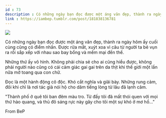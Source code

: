 ```yaml
---
id : 73
description : Có những ngày bạn đọc được một áng văn đẹp, thành ra ngày hôm ấy cuối cùng cũng có điểm nhấn. Được rửa mắt, xuýt xoa vì câu từ người ta bẻ vụn ra rồi sắp xếp với nhau sao bay bổng và mềm mại đến thế.
link : https://iambep.tumblr.com/post/181838136781
---
```


![](https://64.media.tumblr.com/1afab68401cd52fdaca2faa39ab45d00/tumblr_pl0onxaY0W1u3a9rjo1_500.jpg)

Có những ngày bạn đọc được một áng văn đẹp, thành ra ngày hôm ấy cuối cùng
cũng có điểm nhấn. Được rửa mắt, xuýt xoa vì câu từ người ta bẻ vụn ra rồi
sắp xếp với nhau sao bay bổng và mềm mại đến thế.

Những thứ ấy vô hình. Không phải chia sẻ cho ai cũng hiểu được, không phải
người nào cũng có cái cảm giác gai gai trên da thịt khi thế giới một lần
nữa mở toang qua con chữ.

Đọc là một hành động cô độc. Khó cắt nghĩa và giãi bày. Những rung cảm,
đôi khi chỉ là nơi tác giả nói hộ cho dăm tiếng lòng từ lâu đã lạnh câm.

"Thành phố ở quê tôi ban đêm màu tro. Từ đấy tôi đã mất thói quen với mọi
thứ hào quang, và thủ đô sáng rực này gây cho tôi một sự khó ở mơ hồ..."

From BeP